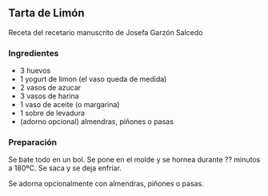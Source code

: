 ## Tarta de Limón

Receta del recetario manuscrito de Josefa Garzón Salcedo

### Ingredientes

- 3 huevos
- 1 yogurt de limon (el vaso queda de medida)
- 2 vasos de azucar
- 3 vasos de harina
- 1 vaso de aceite (o margarina)
- 1 sobre de levadura
- (adorno opcional) almendras, piñones o pasas

### Preparación

Se bate todo en un bol.
Se pone en el molde y se hornea durante ?? minutos a 180ºC.
Se saca y se deja enfriar.

Se adorna opcionalmente con almendras, piñones o pasas.




